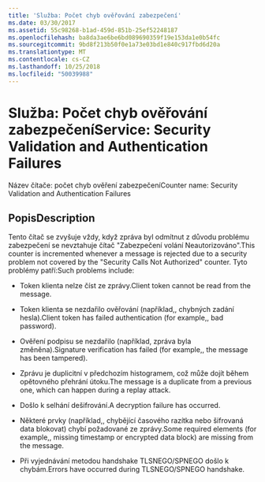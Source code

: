 ```yaml
---
title: 'Služba: Počet chyb ověřování zabezpečení'
ms.date: 03/30/2017
ms.assetid: 55c98268-b1ad-459d-851b-25ef52248187
ms.openlocfilehash: ba8da3ae6be6bd089690359f19e153da1e0b54fc
ms.sourcegitcommit: 9bd8f213b50f0e1a73e03bd1e840c917fbd6d20a
ms.translationtype: MT
ms.contentlocale: cs-CZ
ms.lasthandoff: 10/25/2018
ms.locfileid: "50039988"
---
```

# <a name="service-security-validation-and-authentication-failures"></a><span data-ttu-id="d9c2a-102">Služba: Počet chyb ověřování zabezpečení</span><span class="sxs-lookup"><span data-stu-id="d9c2a-102">Service: Security Validation and Authentication Failures</span></span>
<span data-ttu-id="d9c2a-103">Název čítače: počet chyb ověření zabezpečení</span><span class="sxs-lookup"><span data-stu-id="d9c2a-103">Counter name: Security Validation and Authentication Failures</span></span>  
  
## <a name="description"></a><span data-ttu-id="d9c2a-104">Popis</span><span class="sxs-lookup"><span data-stu-id="d9c2a-104">Description</span></span>  
 <span data-ttu-id="d9c2a-105">Tento čítač se zvyšuje vždy, když zpráva byl odmítnut z důvodu problému zabezpečení se nevztahuje čítač "Zabezpečení volání Neautorizováno".</span><span class="sxs-lookup"><span data-stu-id="d9c2a-105">This counter is incremented whenever a message is rejected due to a security problem not covered by the "Security Calls Not Authorized" counter.</span></span> <span data-ttu-id="d9c2a-106">Tyto problémy patří:</span><span class="sxs-lookup"><span data-stu-id="d9c2a-106">Such problems include:</span></span>  
  
-   <span data-ttu-id="d9c2a-107">Token klienta nelze číst ze zprávy.</span><span class="sxs-lookup"><span data-stu-id="d9c2a-107">Client token cannot be read from the message.</span></span>  
  
-   <span data-ttu-id="d9c2a-108">Token klienta se nezdařilo ověřování (například,, chybných zadání hesla).</span><span class="sxs-lookup"><span data-stu-id="d9c2a-108">Client token has failed authentication (for example,, bad password).</span></span>  
  
-   <span data-ttu-id="d9c2a-109">Ověření podpisu se nezdařilo (například, zpráva byla změněna).</span><span class="sxs-lookup"><span data-stu-id="d9c2a-109">Signature verification has failed (for example,, the message has been tampered).</span></span>  
  
-   <span data-ttu-id="d9c2a-110">Zprávu je duplicitní v předchozím histogramem, což může dojít během opětovného přehrání útoku.</span><span class="sxs-lookup"><span data-stu-id="d9c2a-110">The message is a duplicate from a previous one, which can happen during a replay attack.</span></span>  
  
-   <span data-ttu-id="d9c2a-111">Došlo k selhání dešifrování.</span><span class="sxs-lookup"><span data-stu-id="d9c2a-111">A decryption failure has occurred.</span></span>  
  
-   <span data-ttu-id="d9c2a-112">Některé prvky (například,, chybějící časového razítka nebo šifrovaná data blokovat) chybí požadované ze zprávy.</span><span class="sxs-lookup"><span data-stu-id="d9c2a-112">Some required elements (for example,, missing timestamp or encrypted data block) are missing from the message.</span></span>  
  
-   <span data-ttu-id="d9c2a-113">Při vyjednávání metodou handshake TLSNEGO/SPNEGO došlo k chybám.</span><span class="sxs-lookup"><span data-stu-id="d9c2a-113">Errors have occurred during TLSNEGO/SPNEGO handshake.</span></span>
